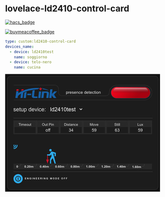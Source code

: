 # lovelace-ld2410-control-card
[![hacs_badge](https://img.shields.io/badge/HACS-Custom-41BDF5.svg?style=for-the-badge)](https://github.com/hacs/integration)

[![buymeacoffee_badge](https://img.shields.io/badge/Donate-buymeacoffe-ff813f?style=flat)](https://www.buymeacoffee.com/madmicio)
```yaml
type: custom:ld2410-control-card
devices_name:
  - device: ld2410test
    name: soggiorno
  - device: telo-nero
    name: cucina
```


![Another image of the LD2410 card](./example/card.jpg)

